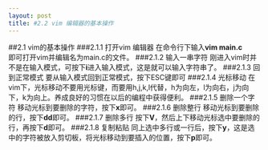 ```yaml
---
layout: post
title: #2.2 vim 编辑器的基本操作
---
```

##2.1 vim的基本操作
###2.1.1 打开vim 编辑器
在命令行下输入**vim main.c**<br>
即可打开vim并编辑名为main.c的文件。
###2.1.2 输入一串字符
刚进入vim时并不是在输入模式，可按下**i**进入输入模式，这是就可以输入字符串了。
###2.1.3 回到正常模式
要从输入模式回到正常模式，按下ESC键即可
###2.1.4 光标移动
在vim下，光标移动不要用光标键，而要用h,j,k,l代替，h为向左，l为向右，j为向下，k为向上。养成良好的习惯在以后的编程中获得便利。
###2.1.5 删除一个字符
移动光标到要删除的字符，按下**x**即可。
###2.1.6 删除整行
移动光标到要删除的行，按下**dd**即可。
###2.1.7 删除多行
按下**V**，然后上下移动光标选中要删除的行，再按下**d**即可。
###2.1.8 复制粘贴
同上选中多行或一行后，按下**y**，这是选中的字符被放入剪切板，将光标移动到要插入的位置，按下**p**即可。


